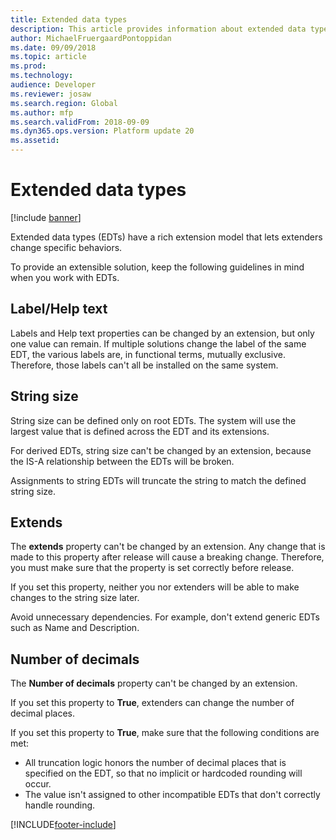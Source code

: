 ```yaml
---
title: Extended data types
description: This article provides information about extended data types (EDTs).
author: MichaelFruergaardPontoppidan
ms.date: 09/09/2018
ms.topic: article
ms.prod: 
ms.technology: 
audience: Developer
ms.reviewer: josaw
ms.search.region: Global
ms.author: mfp
ms.search.validFrom: 2018-09-09
ms.dyn365.ops.version: Platform update 20
ms.assetid: 
---
```


# Extended data types
[!include [banner](../includes/banner.md)]

Extended data types (EDTs) have a rich extension model that lets extenders change specific behaviors.

To provide an extensible solution, keep the following guidelines in mind when you work with EDTs.

## Label/Help text
Labels and Help text properties can be changed by an extension, but only one value can remain. If multiple solutions change the label of the same EDT, the various labels are, in functional terms, mutually exclusive. Therefore, those labels can't all be installed on the same system.

## String size
String size can be defined only on root EDTs. The system will use the largest value that is defined across the EDT and its extensions.

For derived EDTs, string size can't be changed by an extension, because the IS-A relationship between the EDTs will be broken.

Assignments to string EDTs will truncate the string to match the defined string size.

## Extends
The **extends** property can't be changed by an extension. Any change that is made to this property after release will cause a breaking change. Therefore, you must make sure that the property is set correctly before release.

If you set this property, neither you nor extenders will be able to make changes to the string size later. 

Avoid unnecessary dependencies. For example, don't extend generic EDTs such as Name and Description.

## Number of decimals
The **Number of decimals** property can't be changed by an extension.

If you set this property to **True**, extenders can change the number of decimal places. 

If you set this property to **True**, make sure that the following conditions are met:

+ All truncation logic honors the number of decimal places that is specified on the EDT, so that no implicit or hardcoded rounding will occur.
+ The value isn't assigned to other incompatible EDTs that don't correctly handle rounding.


[!INCLUDE[footer-include](../../../includes/footer-banner.md)]
